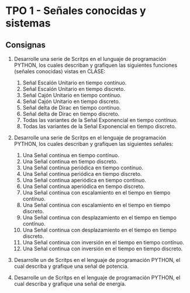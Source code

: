 # TPO 1 - Señales conocidas y sistemas

## Consignas

1. Desarrolle una serie de Scritps en el lunguaje de programación PYTHON, los cuales describan y grafiquen las siguientes funciones (señales conocidas) vistas en CLASE:
   1. Señal Escalón Unitario en tiempo contínuo.
   2. Señal Escalón Unitario en tiempo discreto.
   3. Señal Cajón Unitario en tiempo contínuo.
   4. Señal Cajón Unitario en tiempo discreto.
   5. Señal delta de Dirac en tiempo contínuo.
   6. Señal delta de Dirac en tiempo discreto.
   7. Todas las variantes de la Señal Exponencial en tiempo contínuo.
   8. Todas las variantes de la Señal Exponencial en tiempo discreto.

2. Desarrolle una serie de Scritps en el lenguaje de programación PYTHON, los cuales describan y grafiquen las siguientes señales:
   1. Una Señal continua en tiempo contínuo.
   2. Una Señal continua en tiempo discreto.
   3. Una Señal continua periódica en tiempo contínuo.
   4. Una Señal continua periódica en tiempo discreto.
   5. Una Señal continua aperiódica en tiempo contínuo.
   6. Una Señal continua aperiódica en tiempo discreto.
   7. Una Señal continua con escalamiento en el tiempo en tiempo contínuo.
   8. Una Señal continua con escalamiento en el tiempo en tiempo discreto.
   9. Una Señal continua con desplazamiento en el tiempo en tiempo contínuo.
   10. Una Señal continua con desplazamiento en el tiempo en tiempo discreto.
   11. Una Señal continua con inversión en el tiempo en tiempo contínuo.
   12. Una Señal continua con inversión en el tiempo en tiempo discreto.
   
3.  Desarrolle un de Scritps en el lenguaje de programación PYTHON, el cual describa y grafique una señal de potencia.

4.  Desarrolle un de Scritps en el lenguaje de programación PYTHON, el cual describa y grafique una señal de energía.